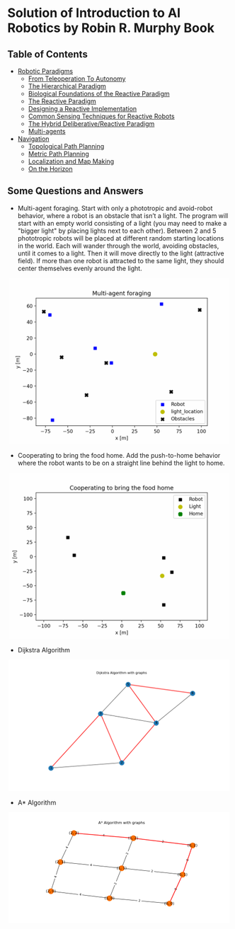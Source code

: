 # Solution of Introduction to AI Robotics by Robin R. Murphy Book

## Table of Contents

* [Robotic Paradigms](/1.Robotic_Paradigms/)
  * [From Teleoperation To Autonomy](/1.Robotic_Paradigms/a.From_Teleoperation_To_Autonomy/README.MD)
  * [The Hierarchical Paradigm](/1.Robotic_Paradigms/b.The_Hierarchical_Paradigm/README.MD)
  * [Biological Foundations of the Reactive Paradigm](/1.Robotic_Paradigms/c.Biological_Foundations_of_the_Reactive_Paradigm/README.md)
  * [The Reactive Paradigm](/1.Robotic_Paradigms/d.The_Reactive_Paradigm/README.md)
  * [Designing a Reactive Implementation](/1.Robotic_Paradigms/e.Designing_a_Reactive_Implementation/README.md)
  * [Common Sensing Techniques for Reactive Robots](/1.Robotic_Paradigms/f.Common_Sensing_Techniques_for_Reactive_Robots/Readme.md)
  * [The Hybrid Deliberative/Reactive Paradigm](/1.Robotic_Paradigms/g.The_Hybrid_Deliberative-Reactive_Paradigm/README.md)
  * [Multi-agents](/1.Robotic_Paradigms/h.Multi-agents/README.md)
* [Navigation](/2.Navigation/)
    * [Topological Path Planning](/2.Navigation/a.Topological_Path_Planning/README.md)
    * [Metric Path Planning](/2.Navigation/b.Metric_Path_Planning/README.md)
    * [Localization and Map Making](/2.Navigation/c.Localization_and_Map_Making/README.md)
    * [On the Horizon](/2.Navigation/d.On_the_Horizon/README.md)

## Some Questions and Answers

* Multi-agent foraging. Start with only a phototropic and avoid-robot behavior, where a robot is an obstacle that isn’t a light. The program will start with an empty world consisting of a light (you may need to make a "bigger light" by placing lights next to each other). Between 2 and 5 phototropic robots will be placed at different random starting locations in the world. Each will wander through the world, avoiding obstacles, until it comes to a light. Then it will move directly to the light (attractive field). If more than one robot is attracted to the same light, they should center themselves evenly around the light. 

<p align="center">
    <img src="docs/image/ligh_move.gif" alt="drawing" width="500"/></p>

* Cooperating to bring the food home. Add the push-to-home behavior where the robot wants to be on a straight line behind the light to home.

<p align="center">
    <img src="docs/image/home_move.gif" alt="drawing" width="500"/></p>

* Dijkstra Algorithm
<p align="center">
    <img src="docs/image/Dijks.png" alt="drawing" width="500"/></p>

* A* Algorithm

<p align="center">
    <img src="docs/image/astar.png" alt="drawing" width="500"/></p>